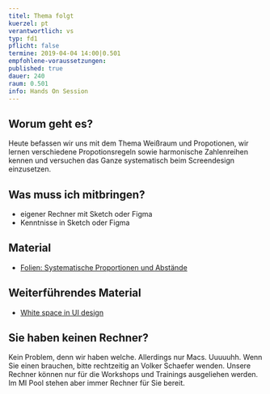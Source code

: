 ```yaml
---
titel: Thema folgt
kuerzel: pt
verantwortlich: vs
typ: fd1
pflicht: false
termine: 2019-04-04 14:00|0.501
empfohlene-voraussetzungen: 
published: true
dauer: 240
raum: 0.501
info: Hands On Session
---
```


## Worum geht es?
Heute befassen wir uns mit dem Thema Weißraum und Propotionen, wir lernen verschiedene Propotionsregeln sowie harmonische Zahlenreihen kennen und versuchen das Ganze systematisch beim Screendesign einzusetzen.

## Was muss ich mitbringen?
- eigener Rechner mit Sketch oder Figma
- Kenntnisse in Sketch oder Figma

## Material
- [Folien: Systematische Proportionen und Abstände](../../download/praxisblock/systematische-proportionen-und-abstaende/systematische-proportionen-und-abstaende.pdf)


## Weiterführendes Material
- [White space in UI design](https://uxplanet.org/white-space-in-ui-design-8647d4f685a7)


## Sie haben keinen Rechner?
Kein Problem, denn wir haben welche. Allerdings nur Macs. Uuuuuhh. Wenn Sie einen brauchen, bitte rechtzeitig an Volker Schaefer wenden. Unsere Rechner können nur für die Workshops und Trainings ausgeliehen werden. Im MI Pool stehen aber immer Rechner für Sie bereit.
